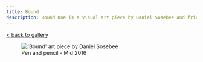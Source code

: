 ```yaml
---
title: Bound
description: Bound One is a visual art piece by Daniel Sosebee and friends.
---
```


<a class="card" href="/art#bound">< back to gallery</a>

<figure>
<img src="/assets/art/bound.jpg" alt="'Bound' art piece by Daniel Sosebee"/>
<figcaption>Pen and pencil - Mid 2016</figcaption>
</figure>

